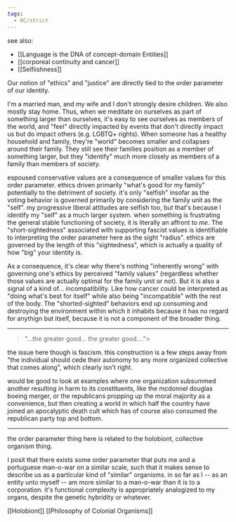 ```yaml
---
tags:
  - OC/strict
---
```


see also:
- [[Language is the DNA of concept-domain Entities]]
-  [[corporeal continuity and cancer]]
- [[Selfiishness]]

Our notion of "ethics" and "justice" are directly tied to the order parameter of our identity.

I'm a married man, and my wife and I don't strongly desire children. We also mostly stay home. Thus, when we meditate on ourselves as part of something larger than ourselves, it's easy to see ourselves as members of the world, and "feel" directly impacted by events that don't directly impact us but do impact others (e.g. LGBTQ+ rights). When someone has a healthy household and family, they're "world" becomes smaller and collapses around their family. They still see their families position as a member of something larger, but they "identify" much more closely as members of a family than members of society. 

espoused conservative values are a consequence of smaller values for this order parameter. ethics driven primarily "what's good for my family" potentially to the detriment of society. it's only "selfish" insofar as the voting behavior is governed primarily by considering the family unit as the "self". my progressive liberal attitudes are selfish too, but that's because I identify my "self" as a much larger system. when something is frustrating the general stable functioning of society, it is literally an affront to *me*. The "short-sightedness" associated with supporting fascist values is identifiable to interpreting the order parameter here as the sight "radius". ethics are governed by the length of this "sightedness", which is actually a quality of how "big" your identity is.

As a consequence, it's clear why there's nothing "inherently wrong" with governing one's ethics by perceived "family values" (regardless whether those values are actually optimal for the family unit or not). But it is also a signal of a kind of... incompatibility. Like how cancer could be interpreted as "doing what's best for itself" while also being "incompatible" with the rest of the body. The "shorted-sighted" behaviors end up consuming and destroying the environment within which it inhabits because it has no regard for anythign but itself, because it is not a component of the broader thing.

---

>"...the greater good... the greater good....">

the issue here though is fascism. this construction is a few steps away from "the individual should cede their autonomy to any more organized collective that comes along", which clearly isn't right.

would be good to look at examples where one organization subsummed another resulting in harm to its constituents, like the mcdonnel douglas boeing merger, or the republicans propping up the moral majority as a convenience, but then creating a world in which half the country have joined an apocalyptic death cult which has of course also consumed the republican party top and bottom.

---

the order parameter thing here is related to the holobiont, collective organism thing. 

I posit that there exists some order parameter that puts me and a portuguese man-o-war on a similar scale, such that it makes sense to describe us as a particular kind of "similar" organisms. in so far as I -- as an entity unto myself -- am more similar to a man-o-war than it is to a corporation. it's functional complexity is appropriately analogized to my organs, despite the genetic hybridity or whatever.

[[Holobiont]]
[[Philosophy of Colonial Organisms]]
